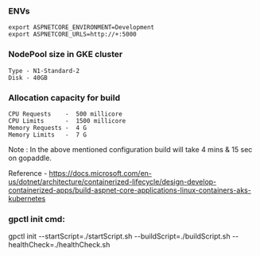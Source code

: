 ### ENVs 

	export ASPNETCORE_ENVIRONMENT=Development
	export ASPNETCORE_URLS=http://+:5000

### NodePool size in GKE cluster

	Type - N1-Standard-2
	Disk - 40GB

### Allocation capacity for build

	CPU Requests    -  500 millicore
	CPU Limits      -  1500 millicore
	Memory Requests -  4 G
	Memory Limits   -  7 G

Note : In the above mentioned configuration build will take 4 mins & 15 sec on gopaddle.

Reference - https://docs.microsoft.com/en-us/dotnet/architecture/containerized-lifecycle/design-develop-containerized-apps/build-aspnet-core-applications-linux-containers-aks-kubernetes

### gpctl init cmd:
gpctl init --startScript=./startScript.sh --buildScript=./buildScript.sh --healthCheck=./healthCheck.sh
